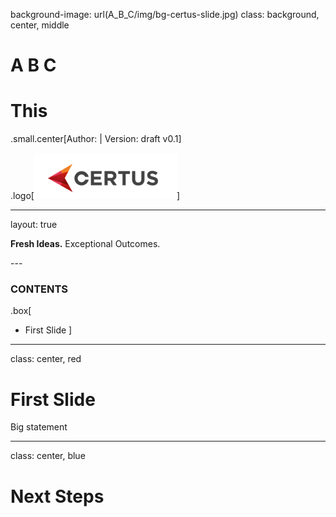 background-image: url(A_B_C/img/bg-certus-slide.jpg)
class: background, center, middle

# A B C

# This

.small.center[Author:   |   Version: draft v0.1]

.logo[<img src="A_B_C/img/logo.png"/>]

---
layout: true
<div id="footer-content"><p><strong>Fresh Ideas.</strong> Exceptional Outcomes.</p></div>
---


### CONTENTS

.box[
* First Slide
]

---

class: center, red

# First Slide

Big statement

---

class: center, blue

# Next Steps
